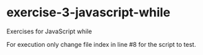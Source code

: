 # exercise-3-javascript-while
Exercises for JavaScript while


For execution only change file index in line #8 for the script to test.